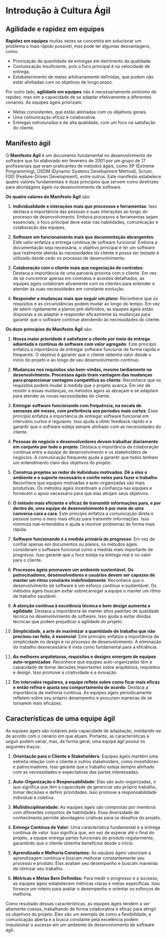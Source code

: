 # Introdução à Cultura Ágil

## Agilidade e rapidez em equipes

**Rapidez em equipes** muitas vezes se concentra em solucionar um problema o mais rápido possível, mas pode ter algumas desvantagens, como:

- Priorização da quantidade de entregas em detrimento da qualidade.
- Comunicação insuficiente, pois o foco principal é na velocidade de entrega.
- Estabelecimento de metas arbitrariamente definidas, que podem não estar alinhadas com os objetivos de longo prazo.

Por outro lado, **agilidade em equipes** não é necessariamente sinônimo de rapidez, mas sim a capacidade de se adaptar efetivamente a diferentes cenários. As equipes ágeis priorizam:

- Metas consistentes, que estão alinhadas com os objetivos gerais.
- Uma comunicação eficaz e colaborativa.
- Entregas estruturadas e de alta qualidade, com um foco na satisfação do cliente.

## Manifesto ágil

O **Manifesto Ágil** é um documento fundamental no desenvolvimento de software que foi elaborado em fevereiro de 2001 por um grupo de 17 profissionais que eram praticantes de métodos ágeis, como XP (Extreme Programming), DSDM (Dynamic Systems Development Method), Scrum, FDD (Feature-Driven Development), entre outros. Este manifesto estabelece quatro valores fundamentais e doze princípios que servem como diretrizes para abordagens ágeis no desenvolvimento de software.

**Os quatro valores do Manifesto Ágil** são:

1. **Individualidade e interações mais que processos e ferramentas**: Isso destaca a importância das pessoas e suas interações ao longo do processo de desenvolvimento. Embora processos e ferramentas sejam essenciais, o foco principal deve estar nas habilidades, comunicação e colaboração das equipes.

2. **Software em funcionamento mais que documentação abrangentes**: Este valor enfatiza a entrega contínua de software funcional. Embora a documentação seja necessária, o objetivo principal é ter um software que realmente atenda às necessidades do cliente e possa ser testado e utilizado desde cedo no processo de desenvolvimento.

3. **Colaboração com o cliente mais que negociação de contratos**: Destaca a importância de uma parceria próxima com o cliente. Em vez de se concentrar apenas em contratos e acordos detalhados, as equipes ágeis colaboram ativamente com os clientes para entender e atender às suas necessidades em constante evolução.

4. **Responder a mudanças mais que seguir um plano**: Reconhece que os requisitos e as circunstâncias podem mudar ao longo do tempo. Em vez de aderir rigidamente a planos pré-definidos, as equipes ágeis estão dispostas a se adaptar e responder eficazmente às mudanças para garantir que o software continue atendendo às necessidades do cliente.

**Os doze princípios do Manifesto Ágil** são:

1. **Nossa maior prioridade é satisfazer o cliente por meio da entrega adiantada e contínua de software com valor agregado**: Este princípio enfatiza a importância de entregar software funcional de forma rápida e frequente. O objetivo é garantir que o cliente obtenha valor desde o início do projeto e ao longo de seu desenvolvimento contínuo.

2. **Mudanças nos requisitos são bem-vindas, mesmo tardiamente no desenvolvimento. Processos ágeis tiram vantagem das mudanças para proporcionar vantagem competitiva ao cliente**: Reconhece que os requisitos podem mudar à medida que o projeto avança. Em vez de resistir a essas mudanças, os métodos ágeis as abraçam e se adaptam para atender às novas necessidades do cliente.

3. **Entregar software funcionando com frequência, na escala de semanas até meses, com preferência aos períodos mais curtos**: Esse princípio enfatiza a importância de entregar software funcional em intervalos curtos e regulares. Isso ajuda a obter feedback rápido e a garantir que o software esteja sempre alinhado com as necessidades do cliente.

4. **Pessoas de negócio e desenvolvedores devem trabalhar diariamente em conjunto por todo o projeto**: Destaca a importância da colaboração contínua entre a equipe de desenvolvimento e os stakeholders de negócios. A comunicação frequente ajuda a garantir que todos tenham um entendimento claro dos objetivos do projeto.

5. **Construa projetos ao redor de indivíduos motivados. Dê a eles o ambiente e o suporte necessário e confie neles para fazer o trabalho**: Reconhece que equipes motivadas e auto-organizadas são mais produtivas. Os métodos ágeis incentivam a confiança nas equipes e fornecem o apoio necessário para que elas atinjam seus objetivos.

6. **O método mais eficiente e eficaz de transmitir informações para, e por dentro de, uma equipe de desenvolvimento é por meio de uma conversa cara a cara**: Este princípio enfatiza a comunicação direta e pessoal como o meio mais eficaz para transmitir informações. Isso minimiza mal-entendidos e ajuda a resolver problemas de forma mais rápida.

7. **Software funcionando é a medida primária de progresso**: Em vez de confiar apenas em documentos ou planos, os métodos ágeis consideram o software funcional como a medida mais importante de progresso. Isso garante que o foco esteja na entrega real e no valor para o cliente.

8. **Processos ágeis promovem um ambiente sustentável. Os patrocinadores, desenvolvedores e usuários devem ser capazes de manter um ritmo constante indefinidamente**: Reconhece que o desenvolvimento de software é um esforço contínuo e sustentável. Os métodos ágeis buscam evitar sobrecarregar a equipe e manter um ritmo de trabalho saudável.

9. **A atenção contínua à excelência técnica e bom design aumenta a agilidade**: Destaca a importância de manter altos padrões de qualidade técnica no desenvolvimento de software. Isso ajuda a evitar dívidas técnicas que podem prejudicar a agilidade do projeto.

10. **Simplicidade, a arte de maximizar a quantidade de trabalho que não precisou ser feito, é essencial**: Este princípio enfatiza a importância da simplicidade no design e no processo de desenvolvimento. A eliminação do trabalho desnecessário é vista como fundamental para a eficiência.

11. **As melhores arquiteturas, requisitos e designs emergem de equipes auto-organizadas**: Reconhece que equipes auto-organizadas têm a capacidade de tomar decisões importantes sobre arquitetura, requisitos e design. Isso promove a criatividade e a inovação.

12. **Em intervalos regulares, a equipe reflete sobre como ficar mais eficaz e então refina e ajusta seu comportamento de acordo**: Destaca a importância da melhoria contínua. As equipes ágeis periodicamente refletem sobre seu próprio desempenho e procuram maneiras de se tornarem mais eficazes.

## Características de uma equipe ágil

As equipes ágeis são notáveis pela capacidade de adaptação, moldando-se de acordo com o cenário em que atuam. Portanto, as características a seguir podem variar, mas, de forma geral, uma equipe ágil possui os seguintes traços:

1. **Orientação para o Cliente e Stakeholders:** Equipes ágeis mantêm uma estreita relação com o cliente e outros stakeholders, como investidores e patrocinadores. Isso garante que o trabalho esteja sempre alinhado com as necessidades e expectativas das partes interessadas.

2. **Auto-Organização e Responsabilidade:** Elas são auto-organizadas, o que significa que têm a capacidade de gerenciar seu próprio trabalho, tomar decisões e definir prioridades. Isso promove a responsabilidade individual e coletiva.

3. **Multidisciplinaridade:** As equipes ágeis são compostas por membros com diferentes conjuntos de habilidades. Essa diversidade de conhecimento permite abordagens criativas para os desafios do projeto.

4. **Entrega Contínua de Valor:** Uma característica fundamental é a entrega contínua de valor. Isso significa que, em vez de esperar até o final do projeto, a equipe entrega partes funcionais do produto regularmente, garantindo que o cliente obtenha benefícios desde o início.

5. **Aprendizado e Melhoria Constantes:** As equipes ágeis valorizam a aprendizagem contínua e buscam melhorar constantemente seu processo e produto. Elas avaliam seu desempenho e buscam maneiras de otimizar seu trabalho.

6. **Métricas e Metas Bem Definidas:** Para medir o progresso e o sucesso, as equipes ágeis estabelecem métricas claras e metas específicas. Isso fornece um roteiro para avaliar o desempenho e orientar os esforços de melhoria.

Como resultado dessas características, as equipes ágeis tendem a ser altamente coesas, trabalhando de forma colaborativa e eficaz para atingir os objetivos do projeto. Eles são um exemplo de como a flexibilidade, a comunicação aberta e a busca constante pela excelência podem impulsionar o sucesso em um ambiente de desenvolvimento de software ágil.